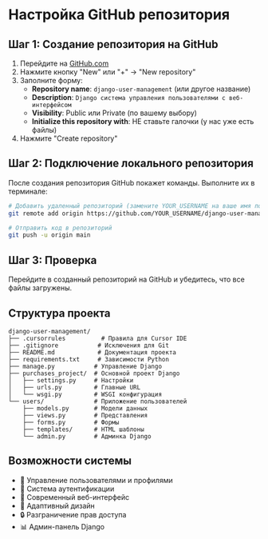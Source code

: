 # Настройка GitHub репозитория

## Шаг 1: Создание репозитория на GitHub

1. Перейдите на [GitHub.com](https://github.com)
2. Нажмите кнопку "New" или "+" → "New repository"
3. Заполните форму:
   - **Repository name**: `django-user-management` (или другое название)
   - **Description**: `Django система управления пользователями с веб-интерфейсом`
   - **Visibility**: Public или Private (по вашему выбору)
   - **Initialize this repository with**: НЕ ставьте галочки (у нас уже есть файлы)
4. Нажмите "Create repository"

## Шаг 2: Подключение локального репозитория

После создания репозитория GitHub покажет команды. Выполните их в терминале:

```bash
# Добавить удаленный репозиторий (замените YOUR_USERNAME на ваше имя пользователя)
git remote add origin https://github.com/YOUR_USERNAME/django-user-management.git

# Отправить код в репозиторий
git push -u origin main
```

## Шаг 3: Проверка

Перейдите в созданный репозиторий на GitHub и убедитесь, что все файлы загружены.

## Структура проекта

```
django-user-management/
├── .cursorrules          # Правила для Cursor IDE
├── .gitignore           # Исключения для Git
├── README.md            # Документация проекта
├── requirements.txt     # Зависимости Python
├── manage.py           # Управление Django
├── purchases_project/  # Основной проект Django
│   ├── settings.py     # Настройки
│   ├── urls.py         # Главные URL
│   └── wsgi.py         # WSGI конфигурация
└── users/              # Приложение пользователей
    ├── models.py       # Модели данных
    ├── views.py        # Представления
    ├── forms.py        # Формы
    ├── templates/      # HTML шаблоны
    └── admin.py        # Админка Django
```

## Возможности системы

- 👤 Управление пользователями и профилями
- 🔐 Система аутентификации
- 🎨 Современный веб-интерфейс
- 📱 Адаптивный дизайн
- 🔒 Разграничение прав доступа
- 📊 Админ-панель Django
